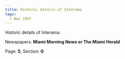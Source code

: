 ```yaml
---  
title: Historic details of Interama  
tags:  
  - Nov 1957  
---  
```

  
Historic details of Interama.  
  
Newspapers: **Miami Morning News or The Miami Herald**  
  
Page: **5**, Section: **G** 
